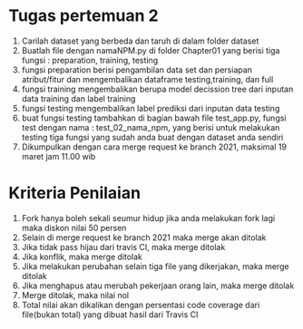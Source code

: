 # Tugas pertemuan 2
1. Carilah dataset yang berbeda dan taruh di dalam folder dataset
2. Buatlah file dengan namaNPM.py di folder Chapter01 yang berisi tiga fungsi : preparation, training, testing
3. fungsi preparation berisi pengambilan data set dan persiapan atribut/fitur dan mengembalikan dataframe testing,training, dan full
4. fungsi training mengembalikan berupa model decission tree dari inputan data training dan label training
5. fungsi testing mengembalikan label prediksi dari inputan data testing 
6. buat fungsi testing tambahkan di bagian bawah file test_app.py, fungsi test dengan nama : test_02_nama_npm, yang berisi untuk melakukan testing tiga fungsi yang sudah anda buat dengan dataset anda sendiri
7. Dikumpulkan dengan cara merge request ke branch 2021, maksimal 19 maret jam 11.00 wib

# Kriteria Penilaian
1. Fork hanya boleh sekali seumur hidup jika anda melakukan fork lagi maka diskon nilai 50 persen
2. Selain di merge request ke branch 2021 maka merge akan ditolak
3. Jika tidak pass hijau dari travis CI, maka merge ditolak
4. Jika konflik, maka merge ditolak
5. Jika melakukan perubahan selain tiga file yang dikerjakan, maka merge ditolak
6. Jika menghapus atau merubah pekerjaan orang lain, maka merge ditolak
7. Merge ditolak, maka nilai nol
8. Total nilai akan dikalikan dengan persentasi code coverage dari file(bukan total) yang dibuat hasil dari Travis CI